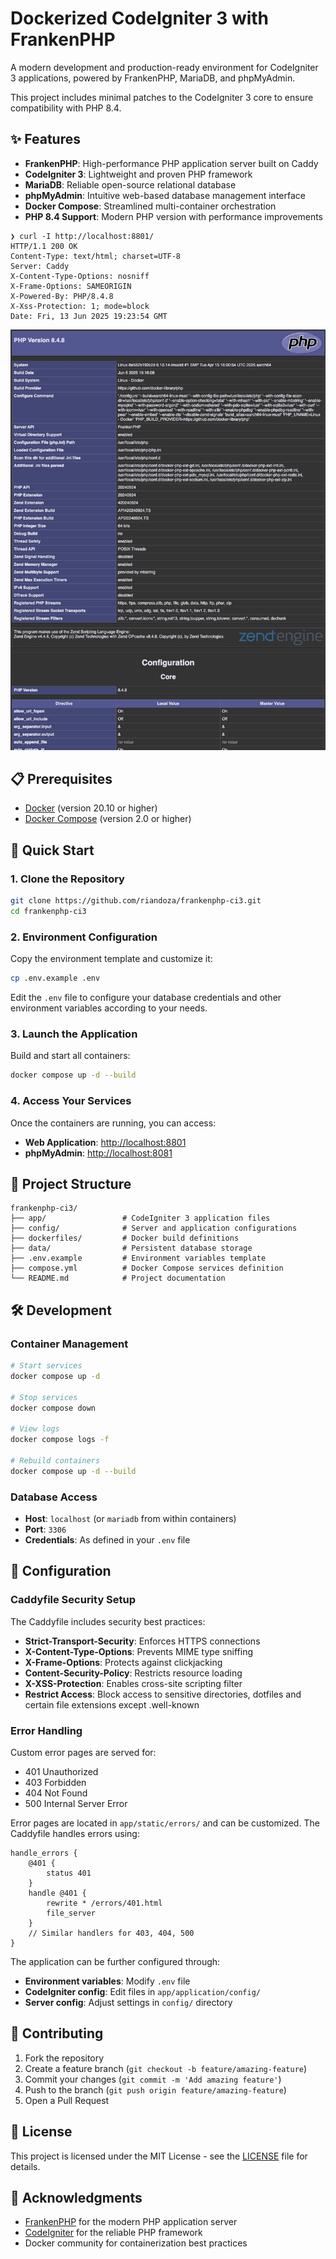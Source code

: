 # Dockerized CodeIgniter 3 with FrankenPHP

A modern development and production-ready environment for CodeIgniter 3 applications, powered by FrankenPHP, MariaDB, and phpMyAdmin.

This project includes minimal patches to the CodeIgniter 3 core to ensure compatibility with PHP 8.4.

## ✨ Features

- **FrankenPHP**: High-performance PHP application server built on Caddy
- **CodeIgniter 3**: Lightweight and proven PHP framework
- **MariaDB**: Reliable open-source relational database
- **phpMyAdmin**: Intuitive web-based database management interface
- **Docker Compose**: Streamlined multi-container orchestration
- **PHP 8.4 Support**: Modern PHP version with performance improvements

```
❯ curl -I http://localhost:8801/
HTTP/1.1 200 OK
Content-Type: text/html; charset=UTF-8
Server: Caddy
X-Content-Type-Options: nosniff
X-Frame-Options: SAMEORIGIN
X-Powered-By: PHP/8.4.8
X-Xss-Protection: 1; mode=block
Date: Fri, 13 Jun 2025 19:23:54 GMT
```

![](./image/phpinfo.jpg "PHP Version 8.4")

## 📋 Prerequisites

- [Docker](https://docs.docker.com/get-docker/) (version 20.10 or higher)
- [Docker Compose](https://docs.docker.com/compose/install/) (version 2.0 or higher)

## 🚀 Quick Start

### 1. Clone the Repository

```bash
git clone https://github.com/riandoza/frankenphp-ci3.git
cd frankenphp-ci3
```

### 2. Environment Configuration

Copy the environment template and customize it:

```bash
cp .env.example .env
```

Edit the `.env` file to configure your database credentials and other environment variables according to your needs.

### 3. Launch the Application

Build and start all containers:

```bash
docker compose up -d --build
```

### 4. Access Your Services

Once the containers are running, you can access:

- **Web Application**: [http://localhost:8801](http://localhost:8801)
- **phpMyAdmin**: [http://localhost:8081](http://localhost:8081)

## 📁 Project Structure

```
frankenphp-ci3/
├── app/                 # CodeIgniter 3 application files
├── config/              # Server and application configurations
├── dockerfiles/         # Docker build definitions
├── data/                # Persistent database storage
├── .env.example         # Environment variables template
├── compose.yml          # Docker Compose services definition
└── README.md            # Project documentation
```

## 🛠️ Development

### Container Management

```bash
# Start services
docker compose up -d

# Stop services
docker compose down

# View logs
docker compose logs -f

# Rebuild containers
docker compose up -d --build
```

### Database Access

- **Host**: `localhost` (or `mariadb` from within containers)
- **Port**: `3306`
- **Credentials**: As defined in your `.env` file

## 🔧 Configuration

### Caddyfile Security Setup

The Caddyfile includes security best practices:

- **Strict-Transport-Security**: Enforces HTTPS connections
- **X-Content-Type-Options**: Prevents MIME type sniffing
- **X-Frame-Options**: Protects against clickjacking
- **Content-Security-Policy**: Restricts resource loading
- **X-XSS-Protection**: Enables cross-site scripting filter
- **Restrict Access**: Block access to sensitive directories, dotfiles and certain file extensions except .well-known

### Error Handling

Custom error pages are served for:

- 401 Unauthorized
- 403 Forbidden
- 404 Not Found
- 500 Internal Server Error

Error pages are located in `app/static/errors/` and can be customized. The Caddyfile handles errors using:

```caddy
handle_errors {
    @401 {
        status 401
    }
    handle @401 {
        rewrite * /errors/401.html
        file_server
    }
    // Similar handlers for 403, 404, 500
}
```

The application can be further configured through:

- **Environment variables**: Modify `.env` file
- **CodeIgniter config**: Edit files in `app/application/config/`
- **Server config**: Adjust settings in `config/` directory

## 🤝 Contributing

1. Fork the repository
2. Create a feature branch (`git checkout -b feature/amazing-feature`)
3. Commit your changes (`git commit -m 'Add amazing feature'`)
4. Push to the branch (`git push origin feature/amazing-feature`)
5. Open a Pull Request

## 📄 License

This project is licensed under the MIT License - see the [LICENSE](LICENSE) file for details.

## 🙏 Acknowledgments

- [FrankenPHP](https://frankenphp.dev/) for the modern PHP application server
- [CodeIgniter](https://codeigniter.com/) for the reliable PHP framework
- Docker community for containerization best practices
